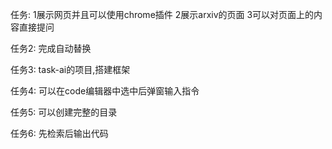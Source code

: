 任务:
1展示网页并且可以使用chrome插件
2展示arxiv的页面
3可以对页面上的内容直接提问

任务2:
完成自动替换

任务3:
task-ai的项目,搭建框架

任务4:
可以在code编辑器中选中后弹窗输入指令


任务5:
可以创建完整的目录

任务6:
先检索后输出代码